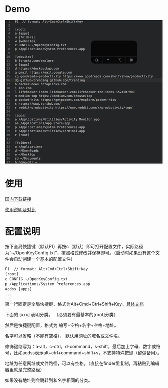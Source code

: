 # Demo
![demo.gif](https://github.com/Eno2022/OpenKey/blob/master/demo.gif?raw=true)

# 使用
[国内下载链接](https://pan.baidu.com/s/1pKP6hXD)

[使用说明及对比](http://www.jianshu.com/p/b6718b76a228)

# 配置说明
按下全局快捷键（默认F1）再按c（默认）即可打开配置文件，实际路径为“~/OpenKeyConfig.txt”，按照格式修改并保存即可。（启动时如果没有这个文件会自动创建一个基本的配置文件）
```
F1  // format: Alt+Cmd+Ctrl+Shift+Key
[root]
c CONFIG ~/OpenKeyConfig.txt
p /Applications/System Preferences.app
acdss [apps]
...
```
第一行固定是全局快捷键，格式为Alt+Cmd+Ctrl+Shift+Key。[具体文档](http://electron.atom.io/docs/api/accelerator/)

下面的 [xxx] 表明分类。 （必须要有最基本的[root]分类）

然后是快捷键配置，格式为 缩写+空格+名字+空格+地址。

名字可以省略（不能有空格）， 默认用网址的域名或文件名。

修饰键缩写为：a-alt，c-ctrl，d-command，s-shift，最后加上字母、数字或符号，比如acdss表示alt+ctrl+command+shift+s，不支持特殊按键（留做备用）。

地址为任意网址或文件路径，可以有空格。（直接在finder里复制，再粘贴到编辑器里就是完整路径）

如果没有地址则会跳转到和名字相同的分类。
